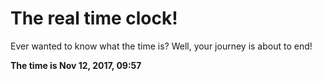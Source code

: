 # The real time clock!

Ever wanted to know what the time is? Well, your journey is about to end!

**The time is Nov 12, 2017, 09:57**